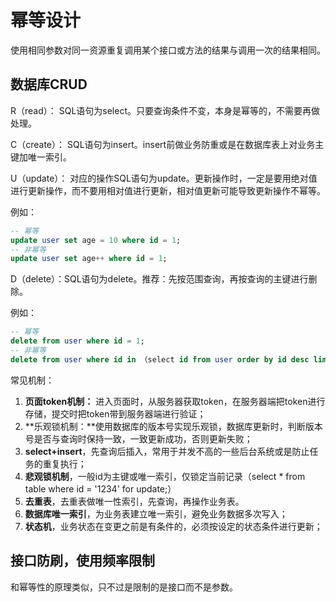 # 幂等设计

使用相同参数对同一资源重复调用某个接口或方法的结果与调用一次的结果相同。

## 数据库CRUD

R（read）： SQL语句为select。只要查询条件不变，本身是幂等的，不需要再做处理。

C（create）： SQL语句为insert。insert前做业务防重或是在数据库表上对业务主键加唯一索引。

U（update）： 对应的操作SQL语句为update。更新操作时，一定是要用绝对值进行更新操作，而不要用相对值进行更新，相对值更新可能导致更新操作不幂等。

例如：

```sql
-- 幂等
update user set age = 10 where id = 1;
-- 非幂等
update user set age++ where id = 1;
```

D（delete）：SQL语句为delete。推荐：先按范围查询，再按查询的主键进行删除。

例如：

```sql
-- 幂等
delete from user where id = 1;
-- 非幂等
delete from user where id in （select id from user order by id desc limit 10);
```

常见机制：

1. **页面token机制：** 进入页面时，从服务器获取token，在服务器端把token进行存储，提交时把token带到服务器端进行验证；
2. **乐观锁机制：**使用数据库的版本号实现乐观锁，数据库更新时，判断版本号是否与查询时保持一致，一致更新成功，否则更新失败；
3. **select+insert**，先查询后插入，常用于并发不高的一些后台系统或是防止任务的重复执行；
4. **悲观锁机制**，一般id为主键或唯一索引，仅锁定当前记录（select * from table where id = '1234' for update;）
5. **去重表**，去重表做唯一性索引，先查询，再操作业务表。
6. **数据库唯一索引**，为业务表建立唯一索引，避免业务数据多次写入；
7. **状态机**，业务状态在变更之前是有条件的，必须按设定的状态条件进行更新；

## 接口防刷，使用频率限制

和幂等性的原理类似，只不过是限制的是接口而不是参数。

